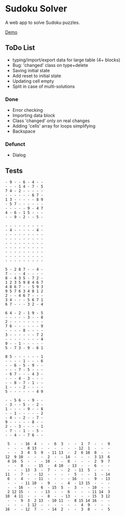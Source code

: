 # Sudoku Solver #

A web app to solve Sudoku puzzles.

[Demo](https://shoobyd.github.io/sudoku/)


## ToDo List ##

* typing/import/export data for large table (4+ blocks)
* Bug: 'changed' class on type+delete
* Saving initial state
* Add reset to initial state
* Updating cell empty
* Split in case of multi-solutions


### Done ###

* Error checking
* Importing data block
* Class 'changed' only on real changes
* Adding 'cells' array for loops simplifying
* Backspace


### Defunct ###

* Dialog



## Tests ##


~~~
- 9 - - 6 - 4 - -
- - - 1 4 - 7 - 5
7 4 - 2 - - - - -
- - - - - - 6 7 -
1 3 - - - - - 8 9
- 5 7 - - - - - -
- - - - - 9 - 4 7
4 - 6 - 1 5 - - -
- - 9 - 2 - - 5 -
~~~

~~~
- - - - - - - - -
- 4 - - - - - 4 -
- - - - - - - - -
- - - - - - - - -
- - - - - - - - -
- - - - - - - - -
- - - - - - - - -
- - - - - - - - -
- - - - - - - - -
~~~

~~~
5 - 2 8 7 - - 4 -
7 - - - 4 - - - -
8 - 4 3 5 - 7 2 -
1 2 3 5 9 8 4 6 7
4 8 6 7 - - 5 9 3
9 5 7 6 3 4 8 1 2
2 - - 4 6 7 - - -
3 4 - - - 5 6 7 1
6 7 - - - 3 2 - 4
~~~

~~~
6 4 - 2 - 1 9 - 5
- - - - - 3 - - 8
2 - - - - - - - -
7 6 - - - - - - 9
- - - - 8 - - - -
3 - - - - - - 7 2
- - - - - - - - 4
9 - - 1 - - - - -
5 - 7 3 - 9 - 6 1
~~~

~~~
8 5 - - - - - - 1
- - - - 1 - - - 6
- - 6 - 5 - 9 - -
- - - 7 - 5 - - -
- 6 7 - - - 4 3 -
- - - 4 - 3 - - -
- - 8 - 7 - 1 - -
1 - - - 2 - - - -
5 - - - - - - 4 9
~~~

~~~
- - 5 6 - - 9 - -
- 3 - - 5 - - 2 -
1 - - - - 9 - - 8
- - 1 - - - - - 2
- 4 - - 2 - - 7 -
9 - - - - - 8 - -
2 - - 3 - - - - 1
- 7 - - 1 - - 5 -
- - 4 - - 7 6 - -
~~~

~~~
 5  -  - 16  4  -  -  6  3  -  -  1  7  -  -  9
 -  -  -  8 13  -  -  -  -  -  - 12  1  -  -  -
 -  -  3  4  5  9  - 11 13  -  2  6 10  8  -  -
12  9 10  -  -  -  2  -  - 14  -  -  -  3 13  6
 4 16  5  -  -  - 10  -  -  8  -  -  -  2  9  7
 -  -  8  -  - 15  -  4 10  - 13  -  -  6  -  -
 -  -  - 13  3  -  7  -  -  2  - 11  5  -  -  -
11  -  7  -  - 12  -  -  -  -  5  -  -  1  - 14
 6  -  4  -  - 11  -  -  -  - 16  -  -  9  - 13
 -  -  - 11 10  -  9  -  -  4  - 13 15  -  -  -
 -  - 16  -  -  6  - 15  5  -  3  -  - 10  -  -
 2 12 15  -  -  - 13  -  -  6  -  -  - 11 14  3
10  4 11  -  -  -  8  -  - 13  -  -  - 15  3 12
 -  -  9  3  2 13  - 10 11  -  8 15 14 16  -  -
 -  -  -  1 12  -  -  -  -  -  -  4  9  -  -  -
16  -  - 12  7  -  - 14  2  -  -  3  8  -  -  5
~~~

